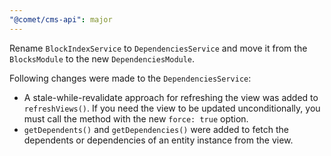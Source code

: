 ```yaml
---
"@comet/cms-api": major
---
```


Rename `BlockIndexService` to `DependenciesService` and move it from the `BlocksModule` to the new `DependenciesModule`.

Following changes were made to the `DependenciesService`:

- A stale-while-revalidate approach for refreshing the view was added to `refreshViews()`. If you need the view to be updated unconditionally, you must call the method with the new `force: true` option.
- `getDependents()` and `getDependencies()` were added to fetch the dependents or dependencies of an entity instance from the view. 
